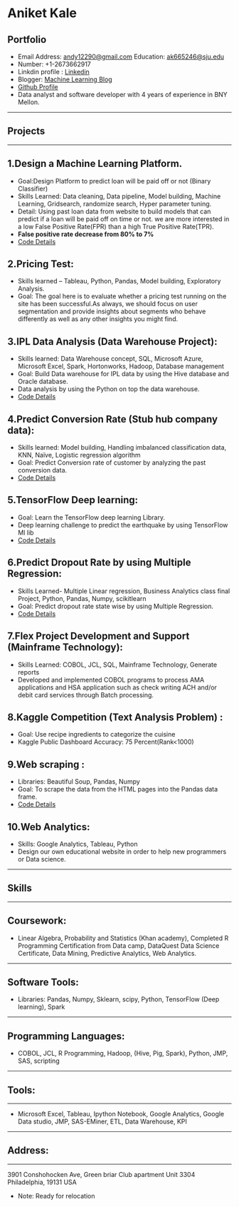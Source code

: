 Aniket Kale
================

## Portfolio
 - Email Address: andy12290@gmail.com  Education: ak665246@sju.edu  
 - Number: +1-2673662917
 - Linkdin profile : [Linkedin](https://www.linkedin.com/in/aniket-kale-45a29954/)   
 - Blogger: [Machine Learning Blog](https://medium.com/@andy12290 "Machine learning Blog") 
 - [Github Profile](https://github.com/andy12290)
 - Data analyst and software developer with 4 years of experience in BNY Mellon. 
 
------------------ 
## Projects ##
------------------
## 1.Design a Machine Learning Platform.
- Goal:Design Platform to predict loan will be paid off or not (Binary Classifier)   
- Skills Learned: Data cleaning, Data pipeline, Model building, Machine Learning, Gridsearch, randomize search, Hyper parameter tuning.
- Detail: Using past loan data from website to build models that can predict if a loan will be paid off on time or not. we are more interested in a low False Positive Rate(FPR) than a high True Positive Rate(TPR).
- **False positive rate decrease from 80% to 7%**   
- [Code Details](https://github.com/andy12290/Predictive_Analytics_Project)

## 2.Pricing Test:
- Skills learned – Tableau, Python, Pandas, Model building, Exploratory Analysis.
- Goal: The goal here is to evaluate whether a pricing test running on the site has been successful.As  always, we should focus on user segmentation and provide insights about segments who behave differently as well as any other insights you might find.

## 3.IPL Data Analysis (Data Warehouse Project):
- Skills learned: Data Warehouse concept, SQL, Microsoft Azure, Microsoft Excel, Spark, Hortonworks, Hadoop, Database management
- Goal: Build Data warehouse for IPL data by using the Hive database and Oracle database.
- Data analysis by using the Python on top the data warehouse.
- [Code Details](https://github.com/andy12290/Datawarehouse)

## 4.Predict Conversion Rate (Stub hub company data):
- Skills learned: Model building, Handling imbalanced classification data, KNN, Naïve, Logistic regression algorithm
- Goal: Predict Conversion rate of customer by analyzing the past conversion data.
- [Code Details](https://github.com/andy12290/Data_Mining_Challenge)

## 5.TensorFlow Deep learning:
- Goal: Learn the TensorFlow deep learning Library.
- Deep learning challenge to predict the earthquake by using TensorFlow Ml lib
- [Code Details](https://github.com/andy12290/Tensorflow-Deep-Learning)

## 6.Predict Dropout Rate by using Multiple Regression:
- Skills Learned- Multiple Linear regression, Business Analytics class  final Project, Python, Pandas, Numpy, scikitlearn
- Goal: Predict dropout rate state wise by using Multiple Regression.
- [Code Details](https://github.com/andy12290/Notebook/blob/master/Dropout_final%20(1).ipynb)

## 7.Flex Project Development and Support (Mainframe Technology):
- Skills Learned:  COBOL, JCL, SQL, Mainframe Technology, Generate reports
- Developed and implemented COBOL programs to process AMA applications and HSA application such as check writing ACH and/or debit card services through Batch processing.

## 8.Kaggle Competition (Text Analysis Problem) :
- Goal: Use recipe ingredients to categorize the cuisine  
- Kaggle Public Dashboard Accuracy: 75 Percent(Rank<1000)

## 9.Web scraping :
- Libraries: Beautiful Soup, Pandas, Numpy  
- Goal: To scrape the data from the HTML pages into the Pandas data frame.
- [Code Details](https://github.com/andy12290/Web-scraping "Git hub details")

## 10.Web Analytics:
- Skills: Google Analytics, Tableau, Python
- Design our own educational website in order to help new programmers or Data science.

-----------------
## Skills
-------------------
## Coursework:

- Linear Algebra, Probability and Statistics (Khan academy), Completed R Programming Certification from Data camp, DataQuest Data Science Certificate, Data Mining, Predictive Analytics, Web Analytics.

-------------------

## Software Tools:
- Libraries:  Pandas, Numpy, Sklearn, scipy, Python, TensorFlow (Deep learning), Spark

---------------------
## Programming Languages: 
- COBOL, JCL, R Programming, Hadoop, (Hive, Pig, Spark), Python, JMP, SAS, scripting

---------------

## Tools:
------------
- Microsoft Excel, Tableau, Ipython Notebook, Google Analytics, Google Data studio, JMP, SAS-EMiner, ETL, Data Warehouse, KPI

---------------------

## Address:

---------------------
3901 Conshohocken Ave, Green briar Club apartment
Unit 3304
Philadelphia, 19131
USA
- Note: Ready for relocation 














